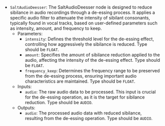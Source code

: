 - `SaltAudioDeesser`: The SaltAudioDeesser node is designed to reduce sibilance in audio recordings through a de-essing process. It applies a specific audio filter to attenuate the intensity of sibilant consonants, typically found in vocal tracks, based on user-defined parameters such as intensity, amount, and frequency to keep.
    - Parameters:
        - `intensity`: Defines the threshold level for the de-essing effect, controlling how aggressively the sibilance is reduced. Type should be `FLOAT`.
        - `amount`: Specifies the amount of sibilance reduction applied to the audio, affecting the intensity of the de-essing effect. Type should be `FLOAT`.
        - `frequency_keep`: Determines the frequency range to be preserved from the de-essing process, ensuring important audio characteristics are maintained. Type should be `FLOAT`.
    - Inputs:
        - `audio`: The raw audio data to be processed. This input is crucial for the de-essing operation, as it is the target for sibilance reduction. Type should be `AUDIO`.
    - Outputs:
        - `audio`: The processed audio data with reduced sibilance, resulting from the de-essing operation. Type should be `AUDIO`.
